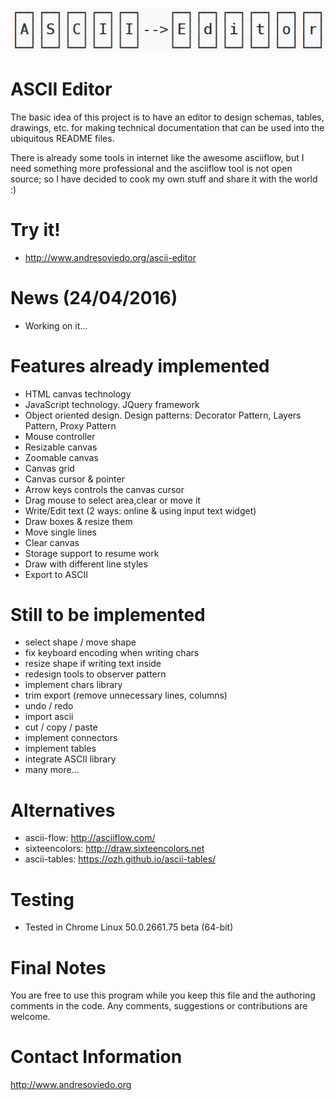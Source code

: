 ![alt tag](https://github.com/andresoviedo/ascii-editor/blob/master/ascii-editor.png?raw=true)

ASCII Editor
============

The basic idea of this project is to have an editor to design schemas, tables, drawings, etc. for making technical documentation that can be
used into the ubiquitous README files.

There is already some tools in internet like the awesome asciiflow, but I need something more professional and the asciiflow tool is not open source;
so I have decided to cook my own stuff and share it with the world :)


Try it!
=======

* http://www.andresoviedo.org/ascii-editor


News (24/04/2016)
=================

- Working on it...


Features already implemented
============================

- HTML canvas technology
- JavaScript technology. JQuery framework
- Object oriented design. Design patterns: Decorator Pattern, Layers Pattern, Proxy Pattern
- Mouse controller
- Resizable canvas
- Zoomable canvas
- Canvas grid
- Canvas cursor & pointer
- Arrow keys controls the canvas cursor
- Drag mouse to select area,clear or move it
- Write/Edit text (2 ways: online & using input text widget)
- Draw boxes & resize them
- Move single lines
- Clear canvas
- Storage support to resume work
- Draw with different line styles
- Export to ASCII


Still to be implemented
=======================

- select shape / move shape
- fix keyboard encoding when writing chars
- resize shape if writing text inside
- redesign tools to observer pattern
- implement chars library
- trim export (remove unnecessary lines, columns)
- undo / redo
- import ascii
- cut / copy / paste
- implement connectors
- implement tables
- integrate ASCII library
- many more...


Alternatives
============

* ascii-flow: http://asciiflow.com/
* sixteencolors: http://draw.sixteencolors.net
* ascii-tables: https://ozh.github.io/ascii-tables/


Testing
=======

* Tested in Chrome Linux 50.0.2661.75 beta (64-bit)


Final Notes
===========

You are free to use this program while you keep this file and the authoring comments in the code. Any comments, suggestions or contributions are welcome.


Contact Information
===================

http://www.andresoviedo.org
